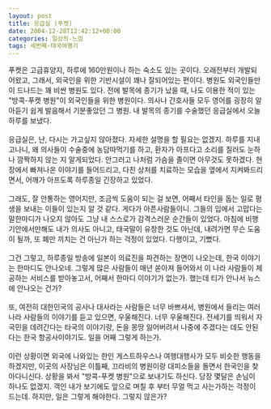 ```yaml
---
layout: post
title: 응급실 (푸켓)
date: 2004-12-28T12:42:12+00:00
categories: 일상의-느낌
tags: 세번째-태국여행기
---
```

푸켓은 고급휴양지, 하루에 160만원이나 하는 숙소도 있는 곳이다. 오래전부터 개발되어왔고, 그래서, 외국인을 위한 기반시설이 꽤나 잘되어있는 편이다. 병원도 외국인들만이 드나드는 꽤 비싼 병원도 있다. 전에 발목에 종기가 났을 때, 나도 이용한 적이 있는 "방콕-푸켓 병원"이 외국인들을 위한 병원이다. 의사나 간호사들 모두 영어를 굉장히 알아듣기 쉽게 발음해서 기분좋았던 그 병원. 내 발목의 종기를 수술했던 응급실에서 오늘 하루를 보냈다.<br /><br />응급실은, 난, 다시는 가고싶지 않아졌다. 자세한 설명을 할 필요는 없겠지. 하루를 지내고나니, 왜 의사들이 수술중에 농담따먹기를 하고, 환자가 아프다고 소리를 질러도 눈하나 깜짝하지 않는 지 알게되었다. 안그러고 나처럼 가슴을 졸이면 아무것도 못하겠다. 현장에서 빠져나온 이야기를 들어드리고, 다친 상처를 치료하는 모습을 옆에서 지켜봐드리면서, 어깨가 아프도록 하루종일 긴장하고 있었다.<br /><br />그래도, 잘 안통하는 영어지만, 조금씩 도움이 되는 걸 보면, 어째서 타인을 돕는 일로 평생을 보내는 이들이 있는지 알 것 같다. 게다가 아픈사람들이니. 그들의 입에서 고맙다는 말한마디가 나오지 않아도 그냥 내 스스로가 감격스러운 순간들이 있었다. 아침에 비행기안에서만해도 내가 의사도 아니고, 태국말이 유창한 것도 아닌데, 내려가면 무슨 도움이 될까, 또 폐만 끼치는 건 아닌가 하는 걱정이 있었다. 다행이고, 기뻤다.<br /><br />그건 그렇고, 하루종일 방송에 일본이 의료진을 파견하는 장면이 나오는데, 한국 이야기는 한마디도 안나오네. 그렇게 많은 사람들이 매년 쏟아져 들어와서 이 나라 사람들이 제공하는 서비스를 받아놓고서, 어째서 한마디 이야기가 없는가. 했는데 티가 안나서 뉴스에 안나오는 건가? <br /><br />또, 여전히 대한민국의 공사나 대사라는 사람들은 너무 바쁘셔서, 병원에서 들리는 여러나라 사람들의 이야기를 듣고 있으면, 우울해진다. 너무 우울해진다. 전세기를 띄워서 자국민을 데려간다는 타국의 이야기랑, 돈을 몽땅 잃어버려서 나중에 주겠다는 데도 안된다는 한국 항공사이야기도. 일을 어째 그렇게 하는가.<br /><br />이런 상황이면 외국에 나와있는 한인 게스트하우스나 여행대행사가 모두 비슷한 행동을 하겠지만, 이곳의 사장님은 이틀째, 끄라비의 병원이랑 대피소들을 돌면서 한국인을 찾아다니신다. 상황을 봐서 "방콕-푸켓 병원"으로 보내기도 하신다. 당장 몇달은 손님이 하나도 없겠지. 객인 내가 보기에도 앞으로 며칠 후 부터 무얼 먹고 사는가하는 걱정이 드는데. 하지만, 일은 그렇게 해야한다. 그렇지 않은가?
